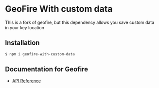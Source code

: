 # GeoFire With custom data
This is a fork of geofire, but this dependency allows you save custom data in your key location

## Installation

```bash
$ npm i geofire-with-custom-data
```

## Documentation for Geofire

* [API Reference](https://github.com/firebase/geofire-js)
